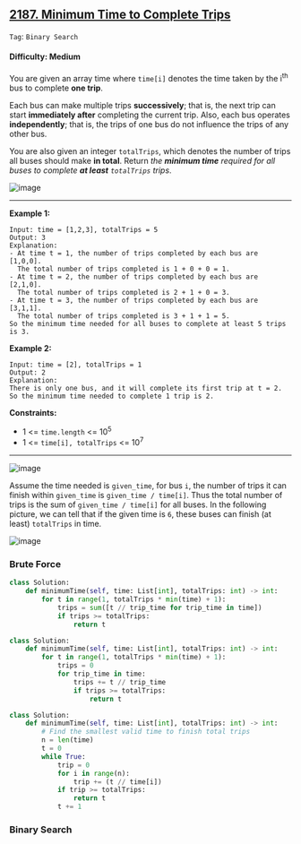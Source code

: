 ## [2187. Minimum Time to Complete Trips](https://leetcode.com/problems/minimum-time-to-complete-trips/)

```Tag```: ```Binary Search```

#### Difficulty: Medium

You are given an array time where ```time[i]``` denotes the time taken by the i<sup>th</sup> bus to complete __one trip__.

Each bus can make multiple trips __successively__; that is, the next trip can start __immediately after__ completing the current trip. Also, each bus operates __independently__; that is, the trips of one bus do not influence the trips of any other bus.

You are also given an integer ```totalTrips```, which denotes the number of trips all buses should make __in total__. Return _the __minimum time__ required for all buses to complete __at least__ ```totalTrips``` trips_.

![image](https://user-images.githubusercontent.com/35042430/223311330-9be12b5f-6290-480a-9e37-ba10f5c38b93.png)

---

__Example 1:__
```
Input: time = [1,2,3], totalTrips = 5
Output: 3
Explanation:
- At time t = 1, the number of trips completed by each bus are [1,0,0]. 
  The total number of trips completed is 1 + 0 + 0 = 1.
- At time t = 2, the number of trips completed by each bus are [2,1,0]. 
  The total number of trips completed is 2 + 1 + 0 = 3.
- At time t = 3, the number of trips completed by each bus are [3,1,1]. 
  The total number of trips completed is 3 + 1 + 1 = 5.
So the minimum time needed for all buses to complete at least 5 trips is 3.
```

__Example 2:__
```
Input: time = [2], totalTrips = 1
Output: 2
Explanation:
There is only one bus, and it will complete its first trip at t = 2.
So the minimum time needed to complete 1 trip is 2.
```

__Constraints:__

- 1 <= ```time.length``` <= 10<sup>5</sup>
- 1 <= ```time[i], totalTrips``` <= 10<sup>7</sup>

---

![image](https://leetcode.com/problems/minimum-time-to-complete-trips/Figures/2187/1.png)

Assume the time needed is ```given_time```, for bus ```i```, the number of trips it can finish within ```given_time``` is ```given_time / time[i]```. Thus the total number of trips is the sum of ```given_time / time[i]``` for all buses. In the following picture, we can tell that if the given time is ```6```, these buses can finish (at least) ```totalTrips``` in time.

![image](https://leetcode.com/problems/minimum-time-to-complete-trips/Figures/2187/2.png)

### Brute Force

```Python
class Solution:
    def minimumTime(self, time: List[int], totalTrips: int) -> int:
        for t in range(1, totalTrips * min(time) + 1):
            trips = sum([t // trip_time for trip_time in time])
            if trips >= totalTrips:
                return t
```

```Python
class Solution:
    def minimumTime(self, time: List[int], totalTrips: int) -> int:
        for t in range(1, totalTrips * min(time) + 1):
            trips = 0
            for trip_time in time:
                trips += t // trip_time
                if trips >= totalTrips:
                    return t
```

```Python
class Solution:
    def minimumTime(self, time: List[int], totalTrips: int) -> int:
        # Find the smallest valid time to finish total trips
        n = len(time)
        t = 0
        while True:
            trip = 0
            for i in range(n):
                trip += (t // time[i])
            if trip >= totalTrips:
                return t
            t += 1
```

### Binary Search

```Python

```
